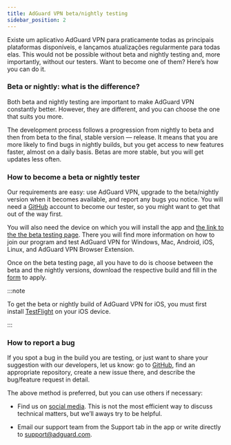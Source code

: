 ```yaml
---
title: AdGuard VPN beta/nightly testing
sidebar_position: 2
---
```


Existe um aplicativo AdGuard VPN para praticamente todas as principais plataformas disponíveis, e lançamos atualizações regularmente para todas elas. This would not be possible without beta and nightly testing and, more importantly, without our testers. Want to become one of them? Here’s how you can do it.

### Beta or nightly: what is the difference?

Both beta and nightly testing are important to make AdGuard VPN constantly better. However, they are different, and you can choose the one that suits you more.

The development process follows a progression from nightly to beta and then from beta to the final, stable version — release. It means that you are more likely to find bugs in nightly builds, but you get access to new features faster, almost on a daily basis. Betas are more stable, but you will get updates less often.

### How to become a beta or nightly tester

Our requirements are easy: use AdGuard VPN, upgrade to the beta/nightly version when it becomes available, and report any bugs you notice. You will need a [GitHub](https://github.com/) account to become our tester, so you might want to get that out of the way first.

You will also need the device on which you will install the app and [the link to the the beta testing page](https://adguard-vpn.com/beta.html). There you will find more information on how to join our program and test AdGuard VPN for Windows, Mac, Android, iOS, Linux, and AdGuard VPN Browser Extension.

Once on the beta testing page, all you have to do is choose between the beta and the nightly versions, download the respective build and fill in the [form](https://surveys.adguard.com/en/vpn_beta_testing_program/form.html) to apply.

:::note

To get the beta or nightly build of AdGuard VPN for iOS, you must first install [TestFlight](https://apps.apple.com/app/testflight/id899247664) on your iOS device.

:::

### How to report a bug

If you spot a bug in the build you are testing, or just want to share your suggestion with our developers, let us know: go to [GitHub](https://github.com/AdguardTeam/), find an appropriate repository, create a new issue there, and describe the bug/feature request in detail.

The above method is preferred, but you can use others if necessary:

- Find us on [social media](https://adguard-vpn.com/discuss.html). This is not the most efficient way to discuss technical matters, but we’ll aways try to be helpful.

- Email our support team from the Support tab in the app or write directly to [support@adguard.com](mailto:support@adguard.com).
